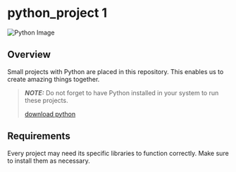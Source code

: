 # python_project 1
![Python Image](https://www.python.org/static/img/python-logo.png)

## Overview 

Small projects with Python are placed in this repository. This enables us to create amazing things together.

> **_NOTE:_**  Do not forget to have Python installed in your system to run these projects.
>
> [download python](https://www.python.org/downloads/)


## Requirements

Every project may need its specific libraries to function correctly. Make sure to install them as necessary.
